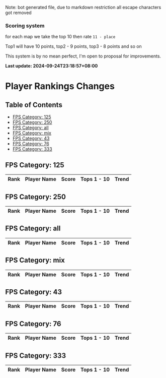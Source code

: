 Note: bot generated file, due to markdown restriction all escape characters got removed

### Scoring system

for each map we take the top 10 then rate `11 - place`

Top1 will have  10 points, top2 - 9 points, top3 - 8 points and so on

This system is by no mean perfect, I'm open to proposal for improvements.

**Last update: 2024-09-24T23:18:57+08:00**

# Player Rankings Changes

## Table of Contents
- [FPS Category: 125](#fps-category-125)
- [FPS Category: 250](#fps-category-250)
- [FPS Category: all](#fps-category-all)
- [FPS Category: mix](#fps-category-mix)
- [FPS Category: 43](#fps-category-43)
- [FPS Category: 76](#fps-category-76)
- [FPS Category: 333](#fps-category-333)

## FPS Category: 125
| Rank | Player Name |     Score    | Tops 1 - 10 | Trend          |
|------|----------------|------------|-----------|------------------|


## FPS Category: 250
| Rank | Player Name |     Score    | Tops 1 - 10 | Trend          |
|------|----------------|------------|-----------|------------------|


## FPS Category: all
| Rank | Player Name |     Score    | Tops 1 - 10 | Trend          |
|------|----------------|------------|-----------|------------------|


## FPS Category: mix
| Rank | Player Name |     Score    | Tops 1 - 10 | Trend          |
|------|----------------|------------|-----------|------------------|


## FPS Category: 43
| Rank | Player Name |     Score    | Tops 1 - 10 | Trend          |
|------|----------------|------------|-----------|------------------|


## FPS Category: 76
| Rank | Player Name |     Score    | Tops 1 - 10 | Trend          |
|------|----------------|------------|-----------|------------------|


## FPS Category: 333
| Rank | Player Name |     Score    | Tops 1 - 10 | Trend          |
|------|----------------|------------|-----------|------------------|

